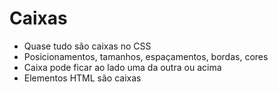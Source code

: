 # Caixas

* Quase tudo são caixas no CSS
* Posicionamentos, tamanhos, espaçamentos, bordas, cores
* Caixa pode ficar ao lado uma da outra ou acima
* Elementos HTML são caixas